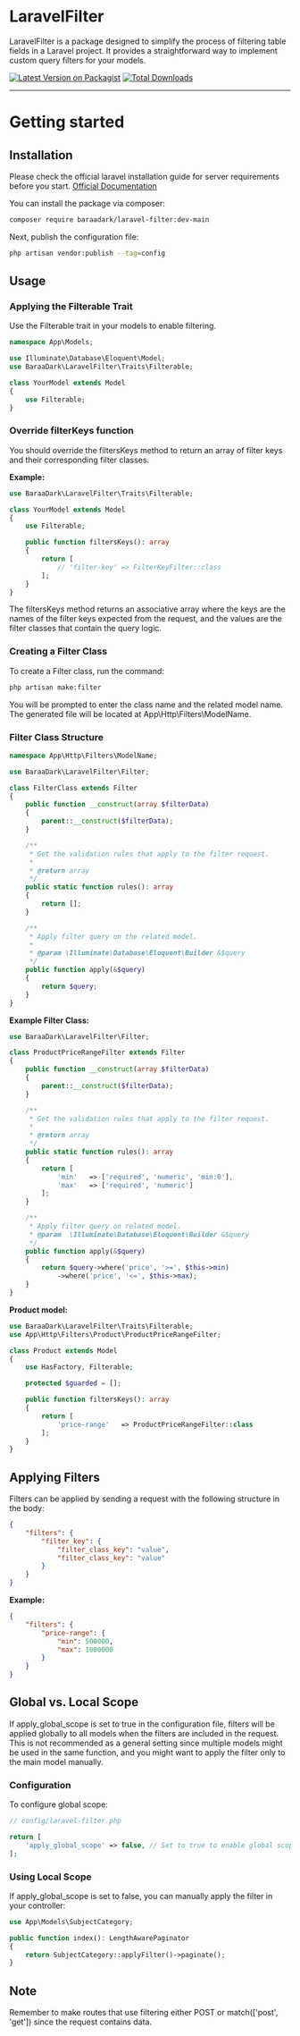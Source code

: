 # LaravelFilter
LaravelFilter is a package designed to simplify the process of filtering table fields in a Laravel project. It provides a straightforward way to implement custom query filters for your models.

[![Latest Version on Packagist](https://img.shields.io/packagist/v/baraaDark/laravel-filter.svg?style=flat-square)](https://packagist.org/packages/baraadark/laravel-filter)
[![Total Downloads](https://img.shields.io/packagist/dt/baraadark/laravel-filter.svg?style=flat-square)](https://packagist.org/packages/baraadark/laravel-filter)

----------

# Getting started

## Installation

Please check the official laravel installation guide for server requirements before you start. [Official Documentation](https://laravel.com/docs/10.x/installation)

You can install the package via composer:
``` bash
composer require baraadark/laravel-filter:dev-main
```

Next, publish the configuration file:
``` bash
php artisan vendor:publish --tag=config
```

## Usage

### Applying the Filterable Trait
Use the Filterable trait in your models to enable filtering.
``` php
namespace App\Models;

use Illuminate\Database\Eloquent\Model;
use BaraaDark\LaravelFilter\Traits\Filterable;

class YourModel extends Model
{
    use Filterable;
}
```

### Override filterKeys function
You should override the filtersKeys method to return an array of filter keys and their corresponding filter classes.

**Example:** 
``` php
use BaraaDark\LaravelFilter\Traits\Filterable;

class YourModel extends Model
{
    use Filterable;

    public function filtersKeys(): array
    {
        return [
            // 'filter-key' => FilterKeyFilter::class
        ];
    }
}
```
The filtersKeys method returns an associative array where the keys are the names of the filter keys expected from the request, and the values are the filter classes that contain the query logic.

### Creating a Filter Class
To create a Filter class, run the command:
``` bash
php artisan make:filter
```
You will be prompted to enter the class name and the related model name. The generated file will be located at App\Http\Filters\ModelName.

### Filter Class Structure

``` php
namespace App\Http\Filters\ModelName;

use BaraaDark\LaravelFilter\Filter;

class FilterClass extends Filter
{
    public function __construct(array $filterData)
    {
        parent::__construct($filterData);
    }

    /**
     * Get the validation rules that apply to the filter request.
     *
     * @return array
     */
    public static function rules(): array
    {
        return [];
    }

    /**
     * Apply filter query on the related model.
     *
     * @param \Illuminate\Database\Eloquent\Builder &$query
     */
    public function apply(&$query)
    {
        return $query;
    }
}
```

**Example Filter Class:**
``` php
use BaraaDark\LaravelFilter\Filter;

class ProductPriceRangeFilter extends Filter
{
    public function __construct(array $filterData)
    {
        parent::__construct($filterData);
    }

    /**
     * Get the validation rules that apply to the filter request.
     *
     * @return array
     */
    public static function rules(): array
    {
        return [
            'min'   => ['required', 'numeric', 'min:0'],
            'max'   => ['required', 'numeric']
        ];
    }

    /**
     * Apply filter query on related model.
     * @param  \Illuminate\Database\Eloquent\Builder &$query
     */
    public function apply(&$query)
    {
        return $query->where('price', '>=', $this->min)
            ->where('price', '<=', $this->max);
    }
}
```
**Product model:**
``` php
use BaraaDark\LaravelFilter\Traits\Filterable;
use App\Http\Filters\Product\ProductPriceRangeFilter;

class Product extends Model
{
    use HasFactory, Filterable;

    protected $guarded = [];

    public function filtersKeys(): array
    {
        return [
            'price-range'   => ProductPriceRangeFilter::class
        ];
    }
}
```

## Applying Filters
Filters can be applied by sending a request with the following structure in the body:
``` json
{
    "filters": {
        "filter_key": {
            "filter_class_key": "value",
            "filter_class_key": "value"
        }
    }
}
```
**Example:**
``` json
{
    "filters": {
        "price-range": {
            "min": 500000,
            "max": 1000000
        }
    }
}
```

## Global vs. Local Scope
If apply_global_scope is set to true in the configuration file, filters will be applied globally to all models when the filters are included in the request. This is not recommended as a general setting since multiple models might be used in the same function, and you might want to apply the filter only to the main model manually.

### Configuration
To configure global scope:

``` php
// config/laravel-filter.php

return [
    'apply_global_scope' => false, // Set to true to enable global scope
];
```

### Using Local Scope
If apply_global_scope is set to false, you can manually apply the filter in your controller:

``` php
use App\Models\SubjectCategory;

public function index(): LengthAwarePaginator
{
    return SubjectCategory::applyFilter()->paginate();
}
```

## Note
Remember to make routes that use filtering either POST or match(['post', 'get']) since the request contains data.